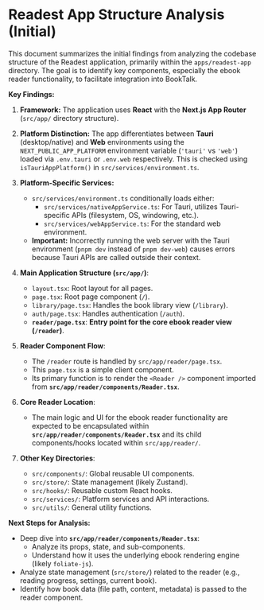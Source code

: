 # Readest App Structure Analysis (Initial)

This document summarizes the initial findings from analyzing the codebase structure of the Readest application, primarily within the `apps/readest-app` directory. The goal is to identify key components, especially the ebook reader functionality, to facilitate integration into BookTalk.

**Key Findings:**

1.  **Framework:** The application uses **React** with the **Next.js App Router** (`src/app/` directory structure).
2.  **Platform Distinction:** The app differentiates between **Tauri** (desktop/native) and **Web** environments using the `NEXT_PUBLIC_APP_PLATFORM` environment variable (`'tauri'` vs `'web'`) loaded via `.env.tauri` or `.env.web` respectively. This is checked using `isTauriAppPlatform()` in `src/services/environment.ts`.
3.  **Platform-Specific Services:**
    *   `src/services/environment.ts` conditionally loads either:
        *   `src/services/nativeAppService.ts`: For Tauri, utilizes Tauri-specific APIs (filesystem, OS, windowing, etc.).
        *   `src/services/webAppService.ts`: For the standard web environment.
    *   **Important:** Incorrectly running the web server with the Tauri environment (`pnpm dev` instead of `pnpm dev-web`) causes errors because Tauri APIs are called outside their context.
4.  **Main Application Structure (`src/app/`)**:
    *   `layout.tsx`: Root layout for all pages.
    *   `page.tsx`: Root page component (`/`).
    *   `library/page.tsx`: Handles the book library view (`/library`).
    *   `auth/page.tsx`: Handles authentication (`/auth`).
    *   **`reader/page.tsx`**: **Entry point for the core ebook reader view (`/reader`)**.

5.  **Reader Component Flow**:
    *   The `/reader` route is handled by `src/app/reader/page.tsx`.
    *   This `page.tsx` is a simple client component.
    *   Its primary function is to render the `<Reader />` component imported from **`src/app/reader/components/Reader.tsx`**.

6.  **Core Reader Location**:
    *   The main logic and UI for the ebook reader functionality are expected to be encapsulated within **`src/app/reader/components/Reader.tsx`** and its child components/hooks located within `src/app/reader/`.

7.  **Other Key Directories**:
    *   `src/components/`: Global reusable UI components.
    *   `src/store/`: State management (likely Zustand).
    *   `src/hooks/`: Reusable custom React hooks.
    *   `src/services/`: Platform services and API interactions.
    *   `src/utils/`: General utility functions.

**Next Steps for Analysis:**

*   Deep dive into **`src/app/reader/components/Reader.tsx`**:
    *   Analyze its props, state, and sub-components.
    *   Understand how it uses the underlying ebook rendering engine (likely `foliate-js`).
*   Analyze state management (`src/store/`) related to the reader (e.g., reading progress, settings, current book).
*   Identify how book data (file path, content, metadata) is passed to the reader component. 